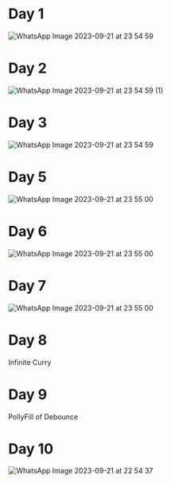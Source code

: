 # Day 1
![WhatsApp Image 2023-09-21 at 23 54 59](https://github.com/AakashDevilstar/75_Days_J.s_Problem/assets/90106514/96884bc3-b109-4fe7-9df7-b612010a9fa3)

# Day 2
![WhatsApp Image 2023-09-21 at 23 54 59 (1)](https://github.com/AakashDevilstar/75_Days_J.s_Problem/assets/90106514/9bbba3d9-f17d-431b-9c29-b2f567b8d0a5)

# Day 3
![WhatsApp Image 2023-09-21 at 23 54 59](https://github.com/AakashDevilstar/75_Days_J.s_Problem/assets/90106514/9b6f06ad-58dc-4364-88f4-71c58a5289bd)

# Day 5
![WhatsApp Image 2023-09-21 at 23 55 00](https://github.com/AakashDevilstar/75_Days_J.s_Problem/assets/90106514/b57c0beb-7cff-4d94-b541-6232a603bb09)

# Day 6
![WhatsApp Image 2023-09-21 at 23 55 00](https://github.com/AakashDevilstar/75_Days_J.s_Problem/assets/90106514/82f93b52-6dd4-4cdf-9e61-a0297befb0d0)

# Day 7
![WhatsApp Image 2023-09-21 at 23 55 00](https://github.com/AakashDevilstar/75_Days_J.s_Problem/assets/90106514/4f61772c-a122-4c63-a970-41a43375f472)

# Day 8
Infinite Curry

# Day 9
PollyFill of Debounce

# Day 10
![WhatsApp Image 2023-09-21 at 22 54 37](https://github.com/AakashDevilstar/75_Days_J.s_Problem/assets/90106514/1d11b2c1-80ce-4ba6-85fc-9fd30fb22521)
